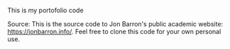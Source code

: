 This is my portofolio code 


Source:
This is the source code to Jon Barron's public academic website: https://jonbarron.info/. Feel free to clone this code for your own personal use.